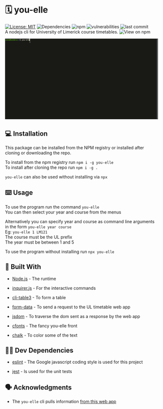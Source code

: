 # :spiral_calendar: you-elle
 [![License: MIT](https://img.shields.io/badge/License-MIT-yellow.svg)](https://opensource.org/licenses/MIT)
 ![Dependencies](https://img.shields.io/david/J1M-RYAN/you-elle)
 ![npm](https://img.shields.io/npm/v/you-elle)
 ![vulnerabilities](https://img.shields.io/snyk/vulnerabilities/npm/you-elle)
 ![last commit](https://img.shields.io/github/last-commit/j1m-ryan/you-elle/master)  
A nodejs cli for University of Limerick course timetables. ![View on npm](https://www.npmjs.com/package/you-elle)  


![](images/program.gif)  
## :computer: Installation

This package can be installed from the NPM registry or installed after cloning or downloading the repo.

To install from the npm registry run `npm i -g you-elle`  
To install after cloning the repo run `npm i -g .`

`you-elle` can also be used without installing  via `npx`  

## :keyboard: Usage

To use the program run the command `you-elle`  
You can then select your year and course from the menus

Alternatively you can specify year and course as command line arguments in the form `you-elle year course`  
Eg: `you-elle 1 LM121`  
The course must be the UL prefix  
The year must be between 1 and 5  

To use the program without installing run `npx you-elle`

## :hammer: Built With

- [Node.js](https://nodejs.org/en/) - The runtime

- [inquirer.js](https://www.npmjs.com/package/inquirer) - For the interactive commands

- [cli-table3](https://www.npmjs.com/package/cli-table3) - To form a table

- [form-data](https://www.npmjs.com/package/form-data) - To send a request to the UL timetable web app

- [jsdom](https://www.npmjs.com/package/jsdom) - To traverse the dom sent as a response by the web app

- [cfonts](https://www.npmjs.com/package/cfonts) - The fancy you-elle front

- [chalk](https://www.npmjs.com/package/chalk) - To color some of the text  

## :construction_worker_man: Dev Dependencies

- [eslint](https://www.npmjs.com/package/eslint) - The Google javascript coding style is used for this project  

- [jest](https://www.npmjs.com/package/jest) - Is used for the unit tests

## :speaking_head: Acknowledgments

- The `you-elle` cli pulls information [from this web app](https://www.timetable.ul.ie/UA/CourseTimetable.aspx)
